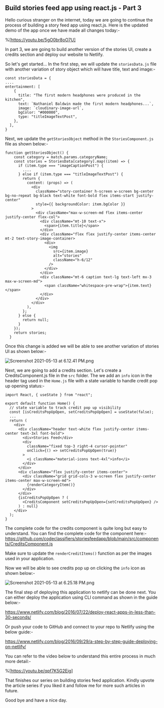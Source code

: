 ## Build stories feed app using react.js - Part 3

Hello curious stranger on the internet, today we are going to continue the process of building a story feed app using react.js. Here is the updated demo of the app once we have made all changes today:-

%[https://youtu.be/5gO0br8oO7U]

In part 3, we are going to build another version of the stories UI, create a credits section and deploy our website to Netlify.

So let's get started... In the first step, we will update the `storiesData.js` file with another variation of story object which will have title, text and image:-

```
const storiesData = {
....
entertainment: [
    {
      title: "The first modern headphones were produced in the kitchen",
      text: `Nathaniel Baldwin made the first modern headphones...`,
      image: `cloudinary-image-url`,
      bgColor: "#000000",
      type: "titleImageTextPost",
    },
  ],
}
```

Next, we update the `getStoriesObject` method in the `StoriesComponent.js` file as shown below:-

```
function getStoriesObject() {
    const category = match.params.categoryName;
    const stories = StoriesData[category].map((item) => {
      if (item.type === "imageCaptionPost") {
        ....
      } else if (item.type === "titleImageTextPost") {
        return {
          content: (props) => (
            <div
              className="story-container h-screen w-screen bg-center bg-no-repeat bg-black text-white font-bold flex items-start justify-center"
              style={{ backgroundColor: item.bgColor }}
            >
              <div className="max-w-screen-md flex items-center justify-center flex-col">
                <div className="mt-10 text-x">
                  <span>{item.title}</span>
                </div>
                <div className="flex flex justify-center items-center mt-2 text-story-image-container>
                  <div>
                    <img
                      src={item.image}
                      alt="stories"
                      className="h-6/12"
                    />
                  </div>
                </div>
                <div className="mt-6 caption text-lg text-left mx-3 max-w-screen-md">
                  <span className="whitespace-pre-wrap">{item.text}</span>
                </div>
              </div>
            </div>
          ),
        };
      } else {
        return null;
      }
    });
    return stories;
  }
```

Once this change is added we will be able to see another variation of stories UI as shown below:-


![Screenshot 2021-05-13 at 6.12.41 PM.png](https://cdn.hashnode.com/res/hashnode/image/upload/v1620910191229/-aSrS2VZc.png)

Next, we are going to add a credits section. 
Let's create a CreditsComponent.js file in the `src` folder.
The we add an `info` icon in the header tag used in the `Home.js` file with a state variable to handle credit pop up opening status:-

```
import React, { useState } from "react";

export default function Home() {
  // state variable to track credit pop up visibility
  const [isCreditsPopUpOpen, setCreditsPopUpOpen] = useState(false);
  ...
  return (
    <div>
      <div className="header text-white flex justify-center items-center text-3xl font-bold">
        <div>Stories Feed</div>
        <div
          className="fixed top-3 right-4 cursor-pointer"
          onClick={() => setCreditsPopUpOpen(true)}
        >
          <i className="material-icons text-4xl">info</i>
        </div>
      </div>
      <div className="flex justify-center items-center">
        <div className="grid grid-cols-3 w-screen flex justify-center items-center max-w-screen-md">
          {renderCategoryItem()}
        </div>
      </div>
      {isCreditsPopUpOpen ? (
        <CreditsComponent setCreditsPopUpOpen={setCreditsPopUpOpen} />
      ) : null}
    </div>
  );
}
```

The complete code for the credits component is quite long but easy to understand. You can find the complete code for the component here:-
https://github.com/codeclassifiers/storiesfeedapp/blob/main/src/components/CreditsComponent.js

Make sure to update the `renderCreditItems()` function as per the images used in your application.

Now we will be able to see credits pop up on clicking the `info` icon as shown below:-

![Screenshot 2021-05-13 at 6.25.18 PM.png](https://cdn.hashnode.com/res/hashnode/image/upload/v1620910526007/-a5wbZXTu.png)

The final step of deploying this application to netlify can be done next.
You can either deploy the application using CLI command as shown in the guide below:-

https://www.netlify.com/blog/2016/07/22/deploy-react-apps-in-less-than-30-seconds/

Or push your code to GitHub and connect to your repo to Netlify using the below guide:-

https://www.netlify.com/blog/2016/09/29/a-step-by-step-guide-deploying-on-netlify/

You can refer to the video below to understand this entire process in much more detail:-

%[https://youtu.be/qpf7K5G2Eig]

That finishes our series on building stories feed application. Kindly upvote the article series if you liked it and follow me for more such articles in future.

Good bye and have a nice day.
